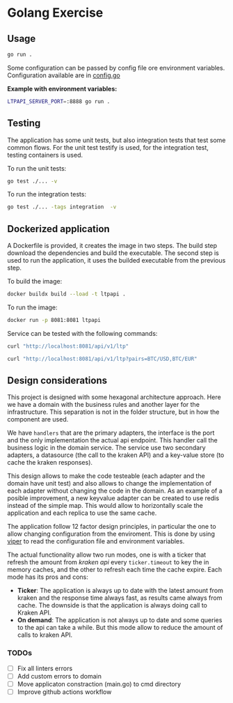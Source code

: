 # Golang Exercise


## Usage

```bash
go run .
```
Some configuration can be passed by config file ore environment variables. Configuration available are in [config.go](internal/config/config.go)

**Example with environment variables:**

```bash
LTPAPI_SERVER_PORT=:8888 go run .
```

## Testing

The application has some unit tests, but also integration tests that test some common flows.
For the unit test testify is used, for the integration test, testing containers is used.

To run the unit tests:
```bash
go test ./... -v 
```

To run the integration tests:
```bash
go test ./... -tags integration  -v
```

## Dockerized application

A Dockerfile is provided, it creates the image in two steps. The build step download the dependencies and build the executable.
The second step is used to run the application, it uses the builded executable from the previous step.

To build the image:
```bash
docker buildx build --load -t ltpapi .
```

To run the image:
```bash
docker run -p 8081:8081 ltpapi
```

Service can be tested with the following commands:
```bash
curl "http://localhost:8081/api/v1/ltp"
```
```bash
curl "http://localhost:8081/api/v1/ltp?pairs=BTC/USD,BTC/EUR"
```

## Design considerations

This project is designed with some hexagonal architecture approach. Here we have a
domain with the business rules and another layer for the infrastructure. This separation
is not in the folder structure, but in how the component are used.

We have `handlers` that are the primary adapters, the interface is the port and the only 
implementation the actual api endpoint. This handler call the business logic in the domain service. The service use two secondary adapters, a datasource (the call to the kraken API)
and a key-value store (to cache the kraken responses).

This design allows to make the code testeable (each adapter and the domain have unit test)
and also allows to change the implementation of each adapter without changing the code in
the domain. As an example of a posible improvement, a new keyvalue adapter can be created
to use redis instead of the simple map. This would allow to horizontally scale the
application and each replica to use the same cache.

The application follow 12 factor design principles, in particular the one to allow changing
configuration from the enviroment. This is done by using [viper](https://github.com/spf13/viper)
to read the configuration file and environment variables.

The actual functionality allow two run modes, one is with a ticker that refresh
the amount from *kraken api* every `ticker.timeout` to key the in memory caches,
and the other to refresh each time the cache expire. Each mode has its pros and cons:

- **Ticker**: The application is always up to date with the latest amount from kraken and
the response time always fast, as results came always from cache. The downside is that
the application is always doing call to Kraken API.
- **On demand**: The application is not always up to date and some queries to the api
can take a while. But this mode allow to reduce the amount of calls to kraken API.


### TODOs
- [ ] Fix all linters errors
- [ ] Add custom errors to domain
- [ ] Move applicaton constraction (main.go) to cmd directory
- [ ] Improve github actions workflow